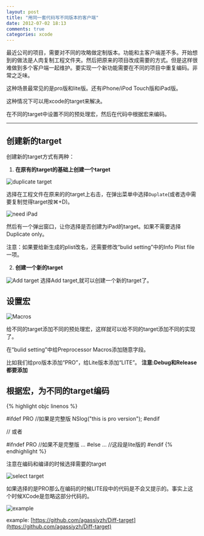 ```yaml
---
layout: post
title: "用同一套代码写不同版本的客户端"
date: 2012-07-02 18:13
comments: true
categories: xcode
---
```


最近公司的项目，需要对不同的攻略做定制版本。功能和主客户端差不多。开始想到的做法是人肉复制工程文件夹。然后把原来的项目改成需要的方式。但是这样很难做到多个客户端一起维护。要实现一个新功能需要在不同的项目中重复编码。非常之乏味。

这种场景最常见的是pro版和lite版。还有iPhone/iPod Touch版和iPad版。

这种情况下可以用xcode的target来解决。

在不同的target中设置不同的预处理宏，然后在代码中根据宏来编码。

<!-- more -->

----

## 创建新的target

创建新的target方式有两种：

1. __在原有的target的基础上创建一个target__

![duplicate target](https://pic.yupoo.com/agassi/C5olB7VL/medish.jpg)

选择在工程文件在原来的的target上右击，在弹出菜单中选择```Duplate```(或者选中需要复制觉得target按⌘+D)。

![need iPad](https://pic.yupoo.com/agassi/C5olBgIi/medish.jpg)

然后有一个弹出窗口，让你选择是否创建为iPad的target。如果不需要选择Duplicate only。

注意：如果要给新生成的plist改名，还需要修改“bulid setting”中的Info Plist file一项。

2. __创建一个新的target__

![Add target](https://pic.yupoo.com/agassi/C5AFn0W4/medish.jpg)
选择Add target,就可以创建一个新的target了。

## 设置宏

![Macros](https://pic.yupoo.com/agassi/C5AFn8n5/medish.jpg)


给不同的target添加不同的预处理宏，这样就可以给不同的target添加不同的实现了。

在“bulid setting”中给Preprocessor Macros添加随意字段。

比如我们给pro版本添加“PRO”，给Lite版本添加“LITE”。 __注意:Debug和Release都要添加__

## 根据宏，为不同的target编码

{% highlight objc linenos %}

 #ifdef PRO //如果是完整版
 NSlog("this is pro version");
 #endif
 
// 或者
 
 #ifndef PRO //如果不是完整版
 ...
 #else
 ...
 //这段是lite版的
 #endif
{% endhighlight %}

注意在编码和编译的时候选择需要的target

![select target](https://pic.yupoo.com/agassi/C5AFnekO/medish.jpg)

如果选择的是PRO那么在编码的时候LITE段中的代码是不会又提示的。事实上这个时候XCode是忽略这部分代码的。


![example](https://ww4.sinaimg.cn/large/6f995f46gw1dukwnndh9qj.jpg)

example: [https://github.com/agassiyzh/Diff-target](https://github.com/agassiyzh/Diff-target)

